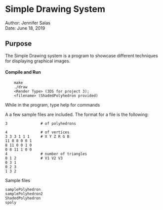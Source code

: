 
# Simple Drawing System

Author: Jennifer Salas <br>
Date: June 18, 2019

## Purpose

The Simple Drawing system is a program to showcase different techniques for
displaying graphical images.


#### Compile and Run

		make
		./draw
		<Render Type> (3DS for project 3);
		<filename> (ShadedPolyhedron provided)


While in the program, type help for commands

  A a few sample files are included. The format for a file is the following:

	3               # of polyhedrons

	4               # of vertices
	3 3 3 1 1 1     # X Y Z R G B
	11 0 8 0 0 1
	8 11 0 0 1 0
	0 8 11 1 0 0
	4               # number of triangles
	0 1 2           # V1 V2 V3
	0 3 1
	0 2 3
	1 3 2

  Sample files

	samplePolyhedron
	samplePolyhedron2
	ShadedPolyhedron
	spoly
